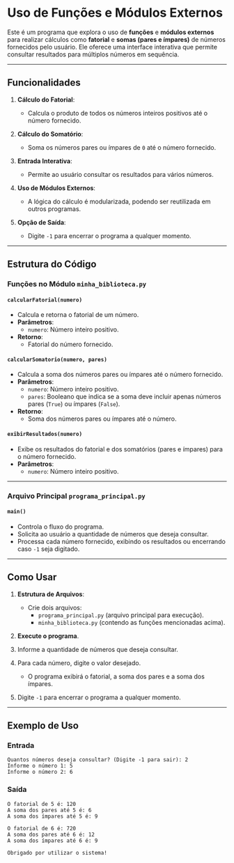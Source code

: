 # Uso de Funções e Módulos Externos

Este é um programa que explora o uso de **funções** e **módulos externos** para realizar cálculos como **fatorial** e **somas (pares e ímpares)** de números fornecidos pelo usuário. Ele oferece uma interface interativa que permite consultar resultados para múltiplos números em sequência.

---

## Funcionalidades

1. **Cálculo do Fatorial**:
   - Calcula o produto de todos os números inteiros positivos até o número fornecido.

2. **Cálculo do Somatório**:
   - Soma os números pares ou ímpares de `0` até o número fornecido.

3. **Entrada Interativa**:
   - Permite ao usuário consultar os resultados para vários números.

4. **Uso de Módulos Externos**:
   - A lógica do cálculo é modularizada, podendo ser reutilizada em outros programas.

5. **Opção de Saída**:
   - Digite `-1` para encerrar o programa a qualquer momento.

---

## Estrutura do Código

### Funções no Módulo `minha_biblioteca.py`

#### `calcularFatorial(numero)`
- Calcula e retorna o fatorial de um número.
- **Parâmetros**:
  - `numero`: Número inteiro positivo.
- **Retorno**:
  - Fatorial do número fornecido.

#### `calcularSomatorio(numero, pares)`
- Calcula a soma dos números pares ou ímpares até o número fornecido.
- **Parâmetros**:
  - `numero`: Número inteiro positivo.
  - `pares`: Booleano que indica se a soma deve incluir apenas números pares (`True`) ou ímpares (`False`).
- **Retorno**:
  - Soma dos números pares ou ímpares até o número.

#### `exibirResultados(numero)`
- Exibe os resultados do fatorial e dos somatórios (pares e ímpares) para o número fornecido.
- **Parâmetros**:
  - `numero`: Número inteiro positivo.

---

### Arquivo Principal `programa_principal.py`

#### `main()`
- Controla o fluxo do programa.
- Solicita ao usuário a quantidade de números que deseja consultar.
- Processa cada número fornecido, exibindo os resultados ou encerrando caso `-1` seja digitado.

---

## Como Usar

1. **Estrutura de Arquivos**:
   - Crie dois arquivos:
     - `programa_principal.py` (arquivo principal para execução).
     - `minha_biblioteca.py` (contendo as funções mencionadas acima).

2. **Execute o programa**.
3. Informe a quantidade de números que deseja consultar.
4. Para cada número, digite o valor desejado.
   - O programa exibirá o fatorial, a soma dos pares e a soma dos ímpares.
5. Digite `-1` para encerrar o programa a qualquer momento.

---

## Exemplo de Uso

### Entrada
```plaintext
Quantos números deseja consultar? (Digite -1 para sair): 2
Informe o número 1: 5
Informe o número 2: 6
````
### Saída
````plaintext
O fatorial de 5 é: 120
A soma dos pares até 5 é: 6
A soma dos ímpares até 5 é: 9

O fatorial de 6 é: 720
A soma dos pares até 6 é: 12
A soma dos ímpares até 6 é: 9

Obrigado por utilizar o sistema!
